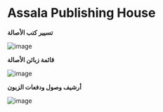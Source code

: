 # Assala Publishing House

**تسيير كتب الأصالة**

![image](https://user-images.githubusercontent.com/26188934/194704433-872c9488-0f53-4f5f-a552-61c67811f1a8.png)

**قائمة زبائن الأصالة**

![image](https://user-images.githubusercontent.com/26188934/194704452-b1d55567-1da6-4cdd-bed5-f5c109dcc062.png)

**أرشيف وصول ودفعات الزبون**

![image](https://user-images.githubusercontent.com/26188934/194704855-df41364e-7aab-4e9d-b631-2514b1503884.png)


